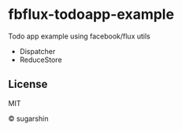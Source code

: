 # fbflux-todoapp-example

Todo app example using facebook/flux utils

* Dispatcher
* ReduceStore

## License

MIT

© sugarshin
